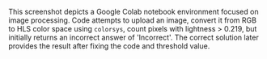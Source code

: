 This screenshot depicts a Google Colab notebook environment focused on image processing. Code attempts to upload an image, convert it from RGB to HLS color space using `colorsys`, count pixels with lightness > 0.219, but initially returns an incorrect answer of 'Incorrect'. The correct solution later provides the result after fixing the code and threshold value.